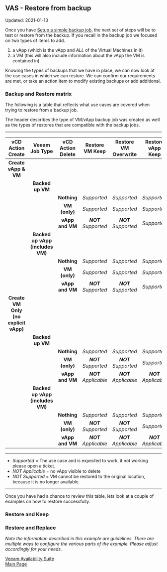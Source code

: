 ## VAS - Restore from backup

Updated: 2021-01-13

Once you have [Setup a simple backup job](https://mlwiles.github.io/vmwaresolutions/vas/backup/index.md), the next set of steps will be to test or restore from the backup.  If you recall in the backup job we focused on two types of items to add.

1. a vApp (which is the vApp and *ALL* of the Virtual Machines in it)
2. a VM (this will also include information about the vApp the VM is contained in) 

Knowing the types of backups that we have in place, we can now look at the use cases in which we can restore.  We can confirm our requirements are met, or take an action item to modify existing backups or add additional.  

### Backup and Restore matrix

The following is a table that reflects what use cases are covered when trying to restore from a backup job.

The header describes the type of VM/vApp backup job was created as well as the types of restores that are compatible with the backup jobs.

----------------

| vCD Action<br>Create  | Veeam<br>Job Type | vCD Action<br>Delete | Restore<br>VM Keep | Restore<br>VM Overwrite | Restore<br>vApp Keep	| Restore<br>vApp Overwrite |
| :---: | :---: | :---: | :---: | :---: | :---: | :---: |
| **Create vApp & VM** |  |  |  |  |  |  |
|  | **Backed up VM**  |  |  |  |  |  |
|  |  | **Nothing** | *Supported* | *Supported* | *Supported* | *Supported* |    
|  |  | **VM (only)** | *Supported* | *Supported* | *Supported* | *Supported* |
|  |  | **vApp and VM** | ***NOT** Supported* | ***NOT** Supported* | *Supported* | *Supported* |
|  | **Backed up vApp<br>(includes VM)**  |  |  |  |  |  |
|  |  | **Nothing** | *Supported* | *Supported* | *Supported* | *Supported* |
|  |  | **VM (only)** | *Supported* | *Supported* | *Supported* | *Supported* |
|  |  | **vApp and VM** | ***NOT** Supported* | ***NOT** Supported* | *Supported* | *Supported* |
| **Create VM Only<br>(no explicit vApp)** |  |  |  |  |  |  |
|  | **Backed up VM**  |  |  |  |  |  |
|  |  | **Nothing** | *Supported* | *Supported* | *Supported* | *Supported* |
|  |  | **VM (only)** | ***NOT** Supported* | ***NOT** Supported* | *Supported* | *Supported* |
|  |  | **vApp and VM** | ***NOT** Applicable* | ***NOT** Applicable* | ***NOT** Applicable* | ***NOT** Applicable* |
|  | **Backed up vApp<br>(includes VM)**  |  |  |  |  |  |
|  |  | **Nothing** | *Supported* | *Supported* | *Supported* | *Supported* |
|  |  | **VM (only)** | ***NOT** Supported* | ***NOT** Supported* | *Supported* | *Supported* |
|  |  | **vApp and VM** | ***NOT** Applicable* | ***NOT** Applicable* | ***NOT** Applicable* | ***NOT** Applicable* |

----------------

- *Supported* = The use case and is expected to work, it not working please open a ticket.
- *NOT Applicable* = no vApp visible to delete
- *NOT Supported* = VM cannot be restored to the original location, because it is no longer available.

----------------
Once you have had a chance to review this table, lets look at a couple of examples on how to restore successfully.

### Restore and Keep



### Restore and Replace



_Note the information described in this example are guidelines.  There are multiple ways to configure the various parts of the example.  Please adjust accordingly for your needs._

[Veeam Availability Suite](https://mlwiles.github.io/vmwaresolutions/vas/)<br/>
[Main Page](https://mlwiles.github.io/vmwaresolutions)